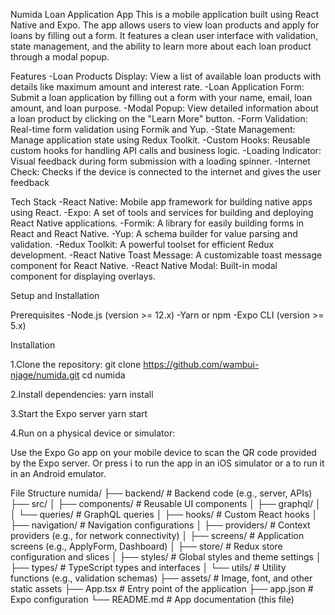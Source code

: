 Numida Loan Application App
This is a mobile application built using React Native and Expo. The app allows users to view loan products and apply for loans by filling out a form. It features a clean user interface with validation, state management, and the ability to learn more about each loan product through a modal popup.

Features
-Loan Products Display: View a list of available loan products with details like maximum amount and interest rate.
-Loan Application Form: Submit a loan application by filling out a form with your name, email, loan amount, and loan purpose.
-Modal Popup: View detailed information about a loan product by clicking on the "Learn More" button.
-Form Validation: Real-time form validation using Formik and Yup.
-State Management: Manage application state using Redux Toolkit.
-Custom Hooks: Reusable custom hooks for handling API calls and business logic.
-Loading Indicator: Visual feedback during form submission with a loading spinner.
-Internet Check: Checks if the device is connected to the internet and gives the user feedback

Tech Stack
-React Native: Mobile app framework for building native apps using React.
-Expo: A set of tools and services for building and deploying React Native applications.
-Formik: A library for easily building forms in React and React Native.
-Yup: A schema builder for value parsing and validation.
-Redux Toolkit: A powerful toolset for efficient Redux development.
-React Native Toast Message: A customizable toast message component for React Native.
-React Native Modal: Built-in modal component for displaying overlays.

Setup and Installation

Prerequisites
-Node.js (version >= 12.x)
-Yarn or npm
-Expo CLI (version >= 5.x)

Installation

1.Clone the repository:
git clone https://github.com/wambui-njage/numida.git
cd numida

2.Install dependencies:
yarn install

3.Start the Expo server
yarn start

4.Run on a physical device or simulator:

Use the Expo Go app on your mobile device to scan the QR code provided by the Expo server.
Or press i to run the app in an iOS simulator or a to run it in an Android emulator.

File Structure
numida/
├── backend/ # Backend code (e.g., server, APIs)
├── src/
│ ├── components/ # Reusable UI components
│ ├── graphql/
│ │ └── queries/ # GraphQL queries
│ ├── hooks/ # Custom React hooks
│ ├── navigation/ # Navigation configurations
│ ├── providers/ # Context providers (e.g., for network connectivity)
│ ├── screens/ # Application screens (e.g., ApplyForm, Dashboard)
│ ├── store/ # Redux store configuration and slices
│ ├── styles/ # Global styles and theme settings
│ ├── types/ # TypeScript types and interfaces
│ └── utils/ # Utility functions (e.g., validation schemas)
├── assets/ # Image, font, and other static assets
├── App.tsx # Entry point of the application
├── app.json # Expo configuration
└── README.md # App documentation (this file)
